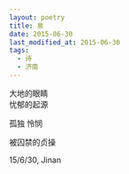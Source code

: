 ```yaml
---
layout: poetry
title: 泉
date: 2015-06-30
last_modified_at: 2015-06-30
tags:
  - 诗
  - 济南
---
```


大地的眼睛  
忧郁的起源

孤独 怜悯

被囚禁的贞操

15/6/30, Jinan
